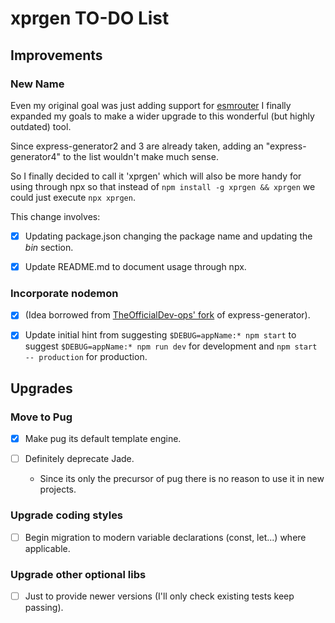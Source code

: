 # xprgen TO-DO List

## Improvements

### New Name

Even my original goal was just adding support for
[esmrouter](https://www.npmjs.com/package/esmrouter) I finally expanded my
goals to make a wider upgrade to this wonderful (but highly outdated) tool.

Since express-generator2 and 3 are already taken, adding an
"express-generator4" to the list wouldn't make much sense.

So I finally decided to call it 'xprgen' which will also be more handy for
using through npx so that instead of `npm install -g xprgen && xprgen`
we could just execute `npx xprgen`.

This change involves:

  * [x] Updating package.json changing the package name and updating the *bin*
    section.

  * [x] Update README.md to document usage through npx.

### Incorporate nodemon

  * [x] (Idea borrowed from [TheOfficialDev-ops'
    fork](https://github.com/TheOfficialDev-ops/express-generator3) of
    express-generator).

  * [x] Update initial hint from suggesting `$DEBUG=appName:* npm start` to suggest `$DEBUG=appName:* npm run dev` for development and `npm start -- production` for production.


## Upgrades

### Move to Pug

  * [x] Make pug its default template engine.

  * [ ] Definitely deprecate Jade.
    - Since its only the precursor of pug there is no reason to use it in new
      projects.

### Upgrade coding styles

  * [ ] Begin migration to modern variable declarations (const, let...) where
    applicable.

### Upgrade other optional libs

  * [ ] Just to provide newer versions (I'll only check existing tests keep
    passing).

